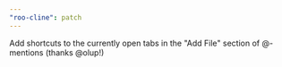 ```yaml
---
"roo-cline": patch
---
```


Add shortcuts to the currently open tabs in the "Add File" section of @-mentions (thanks @olup!)
